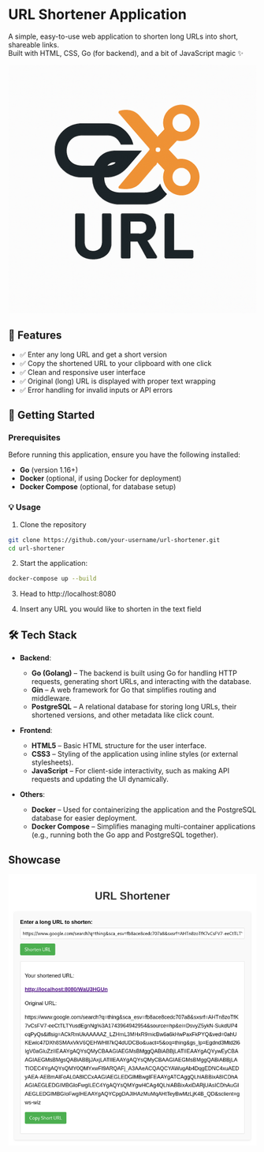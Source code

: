 # URL Shortener Application

A simple, easy-to-use web application to shorten long URLs into short, shareable links.  
Built with HTML, CSS, Go (for backend), and a bit of JavaScript magic ✨

![URL Shortener Application](./assets/url_shortener_logo.png)


## 🚀 Features

- ✅ Enter any long URL and get a short version
- ✅ Copy the shortened URL to your clipboard with one click
- ✅ Clean and responsive user interface
- ✅ Original (long) URL is displayed with proper text wrapping
- ✅ Error handling for invalid inputs or API errors


## 🏁 Getting Started

### Prerequisites

Before running this application, ensure you have the following installed:

- **Go** (version 1.16+)
- **Docker** (optional, if using Docker for deployment)
- **Docker Compose** (optional, for database setup)

### 💡 Usage

1. Clone the repository

```bash
git clone https://github.com/your-username/url-shortener.git
cd url-shortener
```

2. Start the application:

```bash
docker-compose up --build 
```

3. Head to http://localhost:8080

4. Insert any URL you would like to shorten in the text field

## 🛠️ Tech Stack

- **Backend**:  
  - **Go (Golang)** – The backend is built using Go for handling HTTP requests, generating short URLs, and interacting with the database.
  - **Gin** – A web framework for Go that simplifies routing and middleware.
  - **PostgreSQL** – A relational database for storing long URLs, their shortened versions, and other metadata like click count.

- **Frontend**:  
  - **HTML5** – Basic HTML structure for the user interface.
  - **CSS3** – Styling of the application using inline styles (or external stylesheets).
  - **JavaScript** – For client-side interactivity, such as making API requests and updating the UI dynamically.
  
- **Others**:
  - **Docker** – Used for containerizing the application and the PostgreSQL database for easier deployment.
  - **Docker Compose** – Simplifies managing multi-container applications (e.g., running both the Go app and PostgreSQL together).


## Showcase

![URL Shortener Showcase](./assets/url_shortener_showcase.png)

